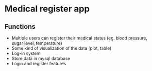 # Medical register app

## Functions

- Multiple users can register their medical status (eg. blood pressure, sugar level, temperature)
- Some kind of visualization of the data (plot, table)
- Log-in system
- Store data in mysql database
- Login and register features